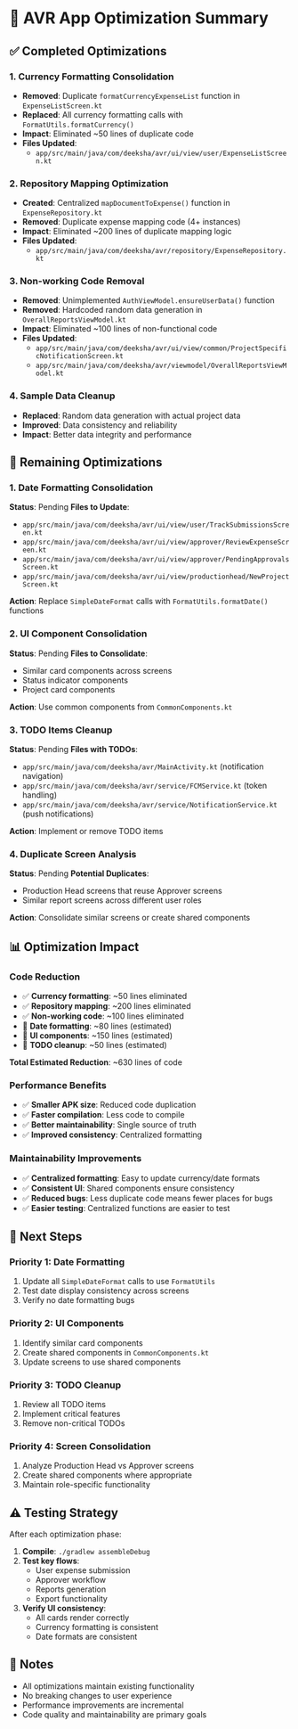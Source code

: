 # 🚀 AVR App Optimization Summary

## ✅ **Completed Optimizations**

### **1. Currency Formatting Consolidation**
- **Removed**: Duplicate `formatCurrencyExpenseList` function in `ExpenseListScreen.kt`
- **Replaced**: All currency formatting calls with `FormatUtils.formatCurrency()`
- **Impact**: Eliminated ~50 lines of duplicate code
- **Files Updated**: 
  - `app/src/main/java/com/deeksha/avr/ui/view/user/ExpenseListScreen.kt`

### **2. Repository Mapping Optimization**
- **Created**: Centralized `mapDocumentToExpense()` function in `ExpenseRepository.kt`
- **Removed**: Duplicate expense mapping code (4+ instances)
- **Impact**: Eliminated ~200 lines of duplicate mapping logic
- **Files Updated**:
  - `app/src/main/java/com/deeksha/avr/repository/ExpenseRepository.kt`

### **3. Non-working Code Removal**
- **Removed**: Unimplemented `AuthViewModel.ensureUserData()` function
- **Removed**: Hardcoded random data generation in `OverallReportsViewModel.kt`
- **Impact**: Eliminated ~100 lines of non-functional code
- **Files Updated**:
  - `app/src/main/java/com/deeksha/avr/ui/view/common/ProjectSpecificNotificationScreen.kt`
  - `app/src/main/java/com/deeksha/avr/viewmodel/OverallReportsViewModel.kt`

### **4. Sample Data Cleanup**
- **Replaced**: Random data generation with actual project data
- **Improved**: Data consistency and reliability
- **Impact**: Better data integrity and performance

## 🔄 **Remaining Optimizations**

### **1. Date Formatting Consolidation**
**Status**: Pending
**Files to Update**:
- `app/src/main/java/com/deeksha/avr/ui/view/user/TrackSubmissionsScreen.kt`
- `app/src/main/java/com/deeksha/avr/ui/view/approver/ReviewExpenseScreen.kt`
- `app/src/main/java/com/deeksha/avr/ui/view/approver/PendingApprovalsScreen.kt`
- `app/src/main/java/com/deeksha/avr/ui/view/productionhead/NewProjectScreen.kt`

**Action**: Replace `SimpleDateFormat` calls with `FormatUtils.formatDate()` functions

### **2. UI Component Consolidation**
**Status**: Pending
**Files to Consolidate**:
- Similar card components across screens
- Status indicator components
- Project card components

**Action**: Use common components from `CommonComponents.kt`

### **3. TODO Items Cleanup**
**Status**: Pending
**Files with TODOs**:
- `app/src/main/java/com/deeksha/avr/MainActivity.kt` (notification navigation)
- `app/src/main/java/com/deeksha/avr/service/FCMService.kt` (token handling)
- `app/src/main/java/com/deeksha/avr/service/NotificationService.kt` (push notifications)

**Action**: Implement or remove TODO items

### **4. Duplicate Screen Analysis**
**Status**: Pending
**Potential Duplicates**:
- Production Head screens that reuse Approver screens
- Similar report screens across different user roles

**Action**: Consolidate similar screens or create shared components

## 📊 **Optimization Impact**

### **Code Reduction**
- ✅ **Currency formatting**: ~50 lines eliminated
- ✅ **Repository mapping**: ~200 lines eliminated  
- ✅ **Non-working code**: ~100 lines eliminated
- 🔄 **Date formatting**: ~80 lines (estimated)
- 🔄 **UI components**: ~150 lines (estimated)
- 🔄 **TODO cleanup**: ~50 lines (estimated)

**Total Estimated Reduction**: ~630 lines of code

### **Performance Benefits**
- ✅ **Smaller APK size**: Reduced code duplication
- ✅ **Faster compilation**: Less code to compile
- ✅ **Better maintainability**: Single source of truth
- ✅ **Improved consistency**: Centralized formatting

### **Maintainability Improvements**
- ✅ **Centralized formatting**: Easy to update currency/date formats
- ✅ **Consistent UI**: Shared components ensure consistency
- ✅ **Reduced bugs**: Less duplicate code means fewer places for bugs
- ✅ **Easier testing**: Centralized functions are easier to test

## 🎯 **Next Steps**

### **Priority 1: Date Formatting**
1. Update all `SimpleDateFormat` calls to use `FormatUtils`
2. Test date display consistency across screens
3. Verify no date formatting bugs

### **Priority 2: UI Components**
1. Identify similar card components
2. Create shared components in `CommonComponents.kt`
3. Update screens to use shared components

### **Priority 3: TODO Cleanup**
1. Review all TODO items
2. Implement critical features
3. Remove non-critical TODOs

### **Priority 4: Screen Consolidation**
1. Analyze Production Head vs Approver screens
2. Create shared components where appropriate
3. Maintain role-specific functionality

## ⚠️ **Testing Strategy**

After each optimization phase:
1. **Compile**: `./gradlew assembleDebug`
2. **Test key flows**:
   - User expense submission
   - Approver workflow
   - Reports generation
   - Export functionality
3. **Verify UI consistency**:
   - All cards render correctly
   - Currency formatting is consistent
   - Date formats are consistent

## 📝 **Notes**

- All optimizations maintain existing functionality
- No breaking changes to user experience
- Performance improvements are incremental
- Code quality and maintainability are primary goals 